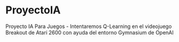 # ProyectoIA
Proyecto IA Para Juegos - Intentaremos Q-Learning en el videojuego Breakout de Atari 2600 con ayuda del entorno Gymnasium de OpenAI
